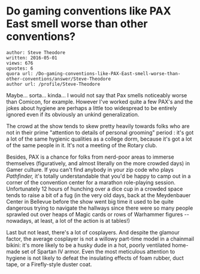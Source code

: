 # Do gaming conventions like PAX East smell worse than other conventions?

	author: Steve Theodore
	written: 2016-05-01
	views: 676
	upvotes: 6
	quora url: /Do-gaming-conventions-like-PAX-East-smell-worse-than-other-conventions/answer/Steve-Theodore
	author url: /profile/Steve-Theodore


Maybe... sorta... kinda... I would not say that Pax smells noticeably worse than Comicon, for example. However I've worked quite a few PAX's and the jokes about hygiene are perhaps a little too widespread to be entirely ignored even if its obviously an unkind generalization. 

The crowd at the show tends to skew pretty heavily towards folks who are not in their prime "attention to details of personal grooming" period : it's got a lot of the same hygienic qualities as a college dorm, because it's got a lot of the same people in it. It's not a meeting of the Rotary club.

Besides, PAX is a chance for folks from nerd-poor areas to immerse themselves (figuratively, and almost literally on the more crowded days) in Gamer culture. If you can't find anybody in your zip code who plays _Pathfinder,_  it's totally understandable that you'd be happy to camp out in a corner of the convention center for a marathon role-playing session. Unfortunately 12 hours of hunching over a dice cup in a crowded space tends to raise a bit of a fug (in the very old days, back at the Meydenbauer Center in Bellevue before the show went big time it used to be quite dangerous trying to navigate the hallways since there were so many people sprawled out over heaps of Magic cards or rows of Warhammer figures -- nowadays, at least, a lot of the action is at tables!)

Last but not least, there's a lot of cosplayers. And despite the glamour factor, the average cosplayer is not a willowy part-time model in a chainmail bikini: it's more likely to be a husky dude in a hot, poorly ventilated home-made set of Spartan IV armor. Even the most meticulous attention to hygiene is not likely to defeat the insulating effects of foam rubber, duct tape, or a Firefly-style duster coat.


